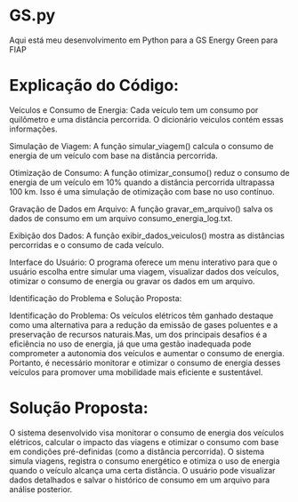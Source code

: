 # GS.py
Aqui está meu desenvolvimento em Python para a GS Energy Green para FIAP 

# Explicação do Código:
Veículos e Consumo de Energia:
Cada veículo tem um consumo por quilômetro e uma distância percorrida. O dicionário veiculos contém essas informações.

Simulação de Viagem:
A função simular_viagem() calcula o consumo de energia de um veículo com base na distância percorrida.

Otimização de Consumo:
A função otimizar_consumo() reduz o consumo de energia de um veículo em 10% quando a distância percorrida ultrapassa 100 km. Isso é uma simulação de otimização com base no uso contínuo.

Gravação de Dados em Arquivo:
A função gravar_em_arquivo() salva os dados de consumo em um arquivo consumo_energia_log.txt.

Exibição dos Dados:
A função exibir_dados_veiculos() mostra as distâncias percorridas e o consumo de cada veículo.

Interface do Usuário:
O programa oferece um menu interativo para que o usuário escolha entre simular uma viagem, visualizar dados dos veículos, otimizar o consumo de energia ou gravar os dados em um arquivo.

Identificação do Problema e Solução Proposta:

Identificação do Problema: Os veículos elétricos têm ganhado destaque como uma alternativa para a redução da emissão de gases poluentes e a preservação de recursos naturais.Mas, um dos principais desafios é a eficiência no uso de energia, já que uma gestão inadequada pode comprometer a autonomia dos veículos e aumentar o consumo de energia. Portanto, é necessário monitorar e otimizar o consumo de energia desses veículos para promover uma mobilidade mais eficiente e sustentável.

# Solução Proposta: 
O sistema desenvolvido visa monitorar o consumo de energia dos veículos elétricos, calcular o impacto das viagens e otimizar o consumo com base em condições pré-definidas (como a distância percorrida). O sistema simula viagens, registra o consumo energético e otimiza o uso de energia quando o veículo alcança uma certa distância. O usuário pode visualizar dados detalhados e salvar o histórico de consumo em um arquivo para análise posterior.
